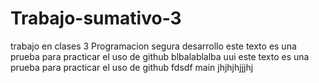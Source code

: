 # Trabajo-sumativo-3
trabajo en clases 3 Programacion segura
 desarrollo
este texto es una prueba para practicar el uso de github
blbalablalba
uui
este texto es una prueba para practicar el uso de github 
fdsdf
main
jhjhjhjjjhj
